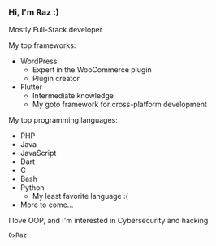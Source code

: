 ### Hi, I'm Raz :)

Mostly Full-Stack developer

My top frameworks:
- WordPress
  - Expert in the WooCommerce plugin
  - Plugin creator
- Flutter
  - Intermediate knowledge
  - My goto framework for cross-platform development

My top programming languages:
- PHP
- Java
- JavaScript
- Dart
- C
- Bash
- Python
  - My least favorite language :(
- More to come...

I love OOP, and I'm interested in Cybersecurity and hacking

```0xRaz```
